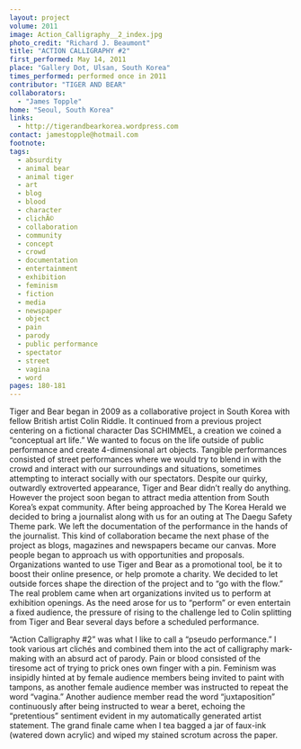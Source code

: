 ```yaml
---
layout: project
volume: 2011
image: Action_Calligraphy__2_index.jpg
photo_credit: "Richard J. Beaumont"
title: "ACTION CALLIGRAPHY #2"
first_performed: May 14, 2011
place: "Gallery Dot, Ulsan, South Korea"
times_performed: performed once in 2011
contributor: "TIGER AND BEAR"
collaborators: 
  - "James Topple"
home: "Seoul, South Korea"
links: 
  - http://tigerandbearkorea.wordpress.com
contact: jamestopple@hotmail.com
footnote: 
tags: 
  - absurdity
  - animal bear
  - animal tiger
  - art
  - blog
  - blood
  - character
  - clichÃ©
  - collaboration
  - community
  - concept
  - crowd
  - documentation
  - entertainment
  - exhibition
  - feminism
  - fiction
  - media
  - newspaper
  - object
  - pain
  - parody
  - public performance
  - spectator
  - street
  - vagina
  - word
pages: 180-181
---
```


Tiger and Bear began in 2009 as a collaborative project in South Korea with fellow British artist Colin Riddle. It continued from a previous project centering on a fictional character Das SCHIMMEL, a creation we coined a “conceptual art life.” We wanted to focus on the life outside of public performance and create 4-dimensional art objects. Tangible performances consisted of street performances where we would try to blend in with the crowd and interact with our surroundings and situations, sometimes attempting to interact socially with our spectators. Despite our quirky, outwardly extroverted appearance, Tiger and Bear didn’t really do anything. However the project soon began to attract media attention from South Korea’s expat community. After being approached by The Korea Herald we decided to bring a journalist along with us for an outing at The Daegu Safety Theme park. We left the documentation of the performance in the hands of the journalist. This kind of collaboration became the next phase of the project as blogs, magazines and newspapers became our canvas. More people began to approach us with opportunities and proposals. Organizations wanted to use Tiger and Bear as a promotional tool, be it to boost their online presence, or help promote a charity. We decided to let outside forces shape the direction of the project and to “go with the flow.” The real problem came when art organizations invited us to perform at exhibition openings. As the need arose for us to “perform” or even entertain a fixed audience, the pressure of rising to the challenge led to Colin splitting from Tiger and Bear several days before a scheduled performance. 

“Action Calligraphy #2” was what I like to call a “pseudo performance.” I took various art clichés and combined them into the act of calligraphy mark-making with an absurd act of parody. Pain or blood consisted of the tiresome act of trying to prick ones own finger with a pin. Feminism was insipidly hinted at by female audience members being invited to paint with tampons, as another female audience member was instructed to repeat the word “vagina.” Another audience member read the word “juxtaposition” continuously after being instructed to wear a beret, echoing the “pretentious” sentiment evident in my automatically generated artist statement. The grand finale came when I tea bagged a jar of faux-ink (watered down acrylic) and wiped my stained scrotum across the paper.
